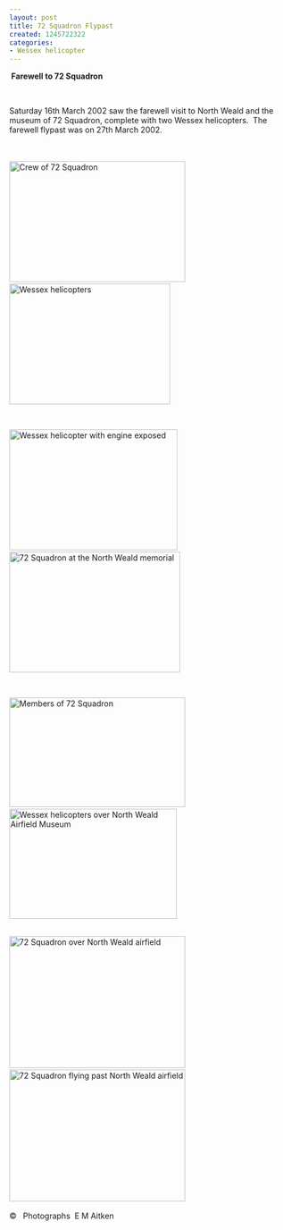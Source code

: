 ```yaml
---
layout: post
title: 72 Squadron Flypast
created: 1245722322
categories:
- Wessex helicopter
---
```

<p class="rtecenter"><strong>&nbsp;Farewell to 72 Squadron</strong></p><p class="rtecenter">&nbsp;</p><p class="rtecenter">Saturday 16th March 2002 saw the farewell visit to North Weald and the museum of 72 Squadron, complete with two Wessex helicopters.&nbsp; The farewell flypast was on 27th March 2002.</p><p class="rtecenter"><br /><br /><img height="216" width="315" src="{{ site.JB.BASE_PATH }}/images/72_CREW_1_0.jpg" alt="Crew of 72 Squadron" />&nbsp;&nbsp;&nbsp; <img height="216" width="288" align="top" src="{{ site.JB.BASE_PATH }}/images/72Sqdn1_0.jpg" alt="Wessex helicopters" /></p><p class="rtecenter">&nbsp;</p><p class="rtecenter"><img height="216" width="301" src="{{ site.JB.BASE_PATH }}/images/72EngineExposed.jpg" alt="Wessex helicopter with engine exposed" />&nbsp;&nbsp;&nbsp; <img height="216" width="306" align="top" src="{{ site.JB.BASE_PATH }}/images/72MemorialGp.jpg" alt="72 Squadron at the North Weald memorial" /></p><p class="rtecenter">&nbsp;</p><p class="rtecenter"><img height="196" width="315" src="{{ site.JB.BASE_PATH }}/images/72Sqdn3.jpg" alt="Members of 72 Squadron" />&nbsp;&nbsp; <img height="197" width="300" src="{{ site.JB.BASE_PATH }}/images/72Sqdn4.jpg" alt="Wessex helicopters over North Weald Airfield Museum" /><br />&nbsp;</p><p class="rtecenter"><img height="236" width="315" src="{{ site.JB.BASE_PATH }}/images/72_Sqdn_Farewell_2.jpg" alt="72 Squadron over North Weald airfield" />&nbsp;&nbsp; <img height="236" width="315" align="top" src="{{ site.JB.BASE_PATH }}/images/72_Sqdn_Farewell_3.jpg" alt="72 Squadron flying past North Weald airfield" /><br /><br /> &copy;&nbsp;&nbsp; Photographs&nbsp; E M Aitken</p>
